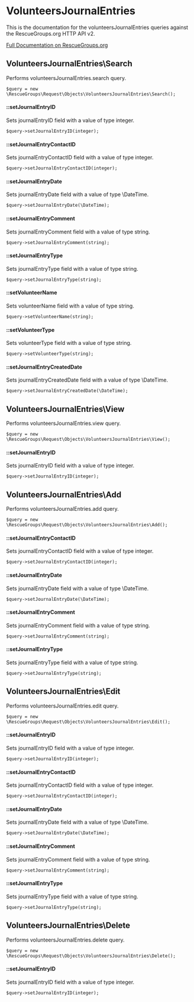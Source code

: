 # VolunteersJournalEntries

This is the documentation for the volunteersJournalEntries queries against the RescueGroups.org HTTP API v2.

[Full Documentation on RescueGroups.org](https://userguide.rescuegroups.org/display/APIDG/Object+definitions#Objectdefinitions-volunteersJournalEntries)

## VolunteersJournalEntries\Search

Performs volunteersJournalEntries.search query.

    $query = new \RescueGroups\Request\Objects\VolunteersJournalEntries\Search();

#### ::setJournalEntryID

Sets journalEntryID field with a value of type integer.

    $query->setJournalEntryID(integer);

#### ::setJournalEntryContactID

Sets journalEntryContactID field with a value of type integer.

    $query->setJournalEntryContactID(integer);

#### ::setJournalEntryDate

Sets journalEntryDate field with a value of type \DateTime.

    $query->setJournalEntryDate(\DateTime);

#### ::setJournalEntryComment

Sets journalEntryComment field with a value of type string.

    $query->setJournalEntryComment(string);

#### ::setJournalEntryType

Sets journalEntryType field with a value of type string.

    $query->setJournalEntryType(string);

#### ::setVolunteerName

Sets volunteerName field with a value of type string.

    $query->setVolunteerName(string);

#### ::setVolunteerType

Sets volunteerType field with a value of type string.

    $query->setVolunteerType(string);

#### ::setJournalEntryCreatedDate

Sets journalEntryCreatedDate field with a value of type \DateTime.

    $query->setJournalEntryCreatedDate(\DateTime);



## VolunteersJournalEntries\View

Performs volunteersJournalEntries.view query.

    $query = new \RescueGroups\Request\Objects\VolunteersJournalEntries\View();

#### ::setJournalEntryID

Sets journalEntryID field with a value of type integer.

    $query->setJournalEntryID(integer);



## VolunteersJournalEntries\Add

Performs volunteersJournalEntries.add query.

    $query = new \RescueGroups\Request\Objects\VolunteersJournalEntries\Add();

#### ::setJournalEntryContactID

Sets journalEntryContactID field with a value of type integer.

    $query->setJournalEntryContactID(integer);

#### ::setJournalEntryDate

Sets journalEntryDate field with a value of type \DateTime.

    $query->setJournalEntryDate(\DateTime);

#### ::setJournalEntryComment

Sets journalEntryComment field with a value of type string.

    $query->setJournalEntryComment(string);

#### ::setJournalEntryType

Sets journalEntryType field with a value of type string.

    $query->setJournalEntryType(string);



## VolunteersJournalEntries\Edit

Performs volunteersJournalEntries.edit query.

    $query = new \RescueGroups\Request\Objects\VolunteersJournalEntries\Edit();

#### ::setJournalEntryID

Sets journalEntryID field with a value of type integer.

    $query->setJournalEntryID(integer);

#### ::setJournalEntryContactID

Sets journalEntryContactID field with a value of type integer.

    $query->setJournalEntryContactID(integer);

#### ::setJournalEntryDate

Sets journalEntryDate field with a value of type \DateTime.

    $query->setJournalEntryDate(\DateTime);

#### ::setJournalEntryComment

Sets journalEntryComment field with a value of type string.

    $query->setJournalEntryComment(string);

#### ::setJournalEntryType

Sets journalEntryType field with a value of type string.

    $query->setJournalEntryType(string);



## VolunteersJournalEntries\Delete

Performs volunteersJournalEntries.delete query.

    $query = new \RescueGroups\Request\Objects\VolunteersJournalEntries\Delete();

#### ::setJournalEntryID

Sets journalEntryID field with a value of type integer.

    $query->setJournalEntryID(integer);





